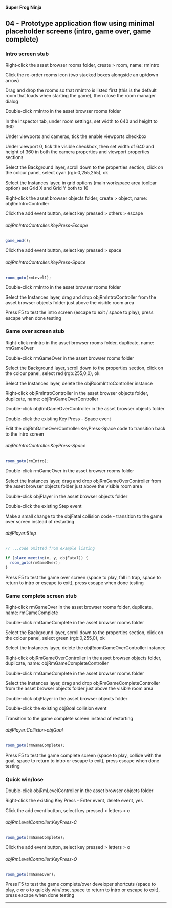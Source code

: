 #### Super Frog Ninja

## 04 - Prototype application flow using minimal placeholder screens (intro, game over, game complete)

### Intro screen stub

Right-click the asset browser rooms folder, create > room, name: rmIntro

Click the re-order rooms icon (two stacked boxes alongside an up/down arrow)

Drag and drop the rooms so that rmIntro is listed first (this is the default room that loads when starting the game), then close the room manager dialog

Double-click rmIntro in the asset browser rooms folder

In the Inspector tab, under room settings, set width to 640 and height to 360

Under viewports and cameras, tick the enable viewports checkbox

Under viewport 0, tick the visible checkbox, then set width of 640 and height of 360 in both the camera properties and viewport properties sections

Select the Background layer, scroll down to the properties section, click on the colour panel, select cyan (rgb:0,255,255), ok

Select the Instances layer, in grid options (main workspace area toolbar option) set Grid X and Grid Y both to 16

Right-click the asset browser objects folder, create > object, name: objRmIntroController

Click the add event button, select key pressed > others > escape

###### objRmIntroController:KeyPress-Escape
```javascript
game_end();
```

Click the add event button, select key pressed > space

###### objRmIntroController:KeyPress-Space
```javascript
room_goto(rmLevel1);
```

Double-click rmIntro in the asset browser rooms folder

Select the Instances layer, drag and drop objRmIntroController from the asset browser objects folder just above the visible room area

Press F5 to test the intro screen (escape to exit / space to play), press escape when done testing

### Game over screen stub

Right-click rmIntro in the asset browser rooms folder, duplicate, name: rmGameOver

Double-click rmGameOver in the asset browser rooms folder

Select the Background layer, scroll down to the properties section, click on the colour panel, select red (rgb:255,0,0), ok

Select the Instances layer, delete the objRoomIntroController instance

Right-click objRmIntroController in the asset browser objects folder, duplicate, name: objRmGameOverController

Double-click objRmGameOverController in the asset browser objects folder

Double-click the existing Key Press - Space event

Edit the objRmGameOverController:KeyPress-Space code to transition back to the intro screen

###### objRmIntroController:KeyPress-Space
```javascript
room_goto(rmIntro);
```

Double-click rmGameOver in the asset browser rooms folder

Select the Instances layer, drag and drop objRmGameOverController from the asset browser objects folder just above the visible room area

Double-click objPlayer in the asset browser objects folder

Double-click the existing Step event

Make a small change to the objFatal collision code - transition to the game over screen instead of restarting

###### objPlayer:Step
```javascript
// ...code omitted from example listing

if (place_meeting(x, y, objFatal)) {
  room_goto(rmGameOver);
}
```

Press F5 to test the game over screen (space to play, fall in trap, space to return to intro or escape to exit), press escape when done testing

### Game complete screen stub

Right-click rmGameOver in the asset browser rooms folder, duplicate, name: rmGameComplete

Double-click rmGameComplete in the asset browser rooms folder

Select the Background layer, scroll down to the properties section, click on the colour panel, select green (rgb:0,255,0), ok

Select the Instances layer, delete the objRoomGameOverController instance

Right-click objRmGameOverController in the asset browser objects folder, duplicate, name: objRmGameCompleteController

Double-click rmGameComplete in the asset browser rooms folder

Select the Instances layer, drag and drop objRmGameCompleteController from the asset browser objects folder just above the visible room area

Double-click objPlayer in the asset browser objects folder

Double-click the existing objGoal collision event

Transition to the game complete screen instead of restarting

###### objPlayer:Collision-objGoal
```javascript
room_goto(rmGameComplete);
```

Press F5 to test the game complete screen (space to play, collide with the goal, space to return to intro or escape to exit), press escape when done testing

### Quick win/lose

Double-click objRmLevelController in the asset browser objects folder

Right-click the existing Key Press - Enter event, delete event, yes

Click the add event button, select key pressed > letters > c

###### objRmLevelController:KeyPress-C
```javascript
room_goto(rmGameComplete);
```

Click the add event button, select key pressed > letters > o

###### objRmLevelController:KeyPress-O
```javascript
room_goto(rmGameOver);
```

Press F5 to test the game complete/over developer shortcuts (space to play, c or o to quickly win/lose, space to return to intro or escape to exit), press escape when done testing

-----
